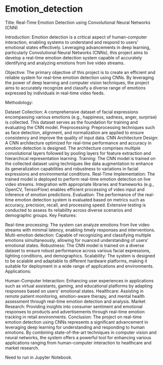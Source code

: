 # Emotion_detection
Title: Real-Time Emotion Detection using Convolutional Neural Networks (CNN)

Introduction:
Emotion detection is a critical aspect of human-computer interaction, enabling systems to understand and respond to users' emotional states effectively. Leveraging advancements in deep learning, particularly Convolutional Neural Networks (CNNs), this project aims to develop a real-time emotion detection system capable of accurately identifying and analyzing emotions from live video streams.

Objective:
The primary objective of this project is to create an efficient and reliable system for real-time emotion detection using CNNs. By leveraging the power of deep learning and computer vision techniques, the project aims to accurately recognize and classify a diverse range of emotions expressed by individuals in real-time video feeds.

Methodology:

Dataset Collection: A comprehensive dataset of facial expressions encompassing various emotions (e.g., happiness, sadness, anger, surprise) is collected. This dataset serves as the foundation for training and evaluating the CNN model.
Preprocessing: Preprocessing techniques such as face detection, alignment, and normalization are applied to ensure consistency and improve the quality of input data.
CNN Architecture Design: A CNN architecture optimized for real-time performance and accuracy in emotion detection is designed. The architecture comprises multiple convolutional layers followed by pooling layers for feature extraction and hierarchical representation learning.
Training: The CNN model is trained on the collected dataset using techniques like data augmentation to enhance its generalization capabilities and robustness to variations in facial expressions and environmental conditions.
Real-Time Implementation: The trained model is deployed to perform real-time emotion detection on live video streams. Integration with appropriate libraries and frameworks (e.g., OpenCV, TensorFlow) enables efficient processing of video input and inference of emotion predictions.
Evaluation: The performance of the real-time emotion detection system is evaluated based on metrics such as accuracy, precision, recall, and processing speed. Extensive testing is conducted to assess its reliability across diverse scenarios and demographic groups.
Key Features:

Real-time processing: The system can analyze emotions from live video streams with minimal latency, enabling timely responses and interventions.
Multi-emotion detection: Capable of recognizing and classifying multiple emotions simultaneously, allowing for nuanced understanding of users' emotional states.
Robustness: The CNN model is trained on a diverse dataset to ensure robust performance across various facial expressions, lighting conditions, and demographics.
Scalability: The system is designed to be scalable and adaptable to different hardware platforms, making it suitable for deployment in a wide range of applications and environments.
Applications:

Human-Computer Interaction: Enhancing user experiences in applications such as virtual assistants, gaming, and educational platforms by adapting responses based on users' emotional states.
Healthcare: Assisting in remote patient monitoring, emotion-aware therapy, and mental health assessment through real-time emotion detection and analysis.
Market Research: Providing insights into consumer sentiment and emotional responses to products and advertisements through real-time emotion tracking in retail environments.
Conclusion:
The project on real-time emotion detection using CNNs represents a significant advancement in leveraging deep learning for understanding and responding to human emotions. By combining state-of-the-art techniques in computer vision and neural networks, the system offers a powerful tool for enhancing various applications ranging from human-computer interaction to healthcare and market research.



Need to run in Jupyter Notebook.
